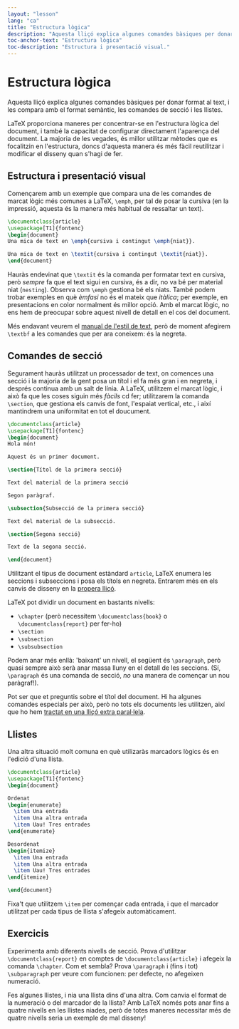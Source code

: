 ```yaml
---
layout: "lesson"
lang: "ca"
title: "Estructura lògica"
description: "Aquesta lliçó explica algunes comandes bàsiques per donar format al text, i les compara amb el format semàntic, les comandes de secció i les llistes."
toc-anchor-text: "Estructura lògica"
toc-description: "Estructura i presentació visual."
---
```


# Estructura lògica

<span
  class="summary">Aquesta lliçó explica algunes comandes bàsiques per donar format al text, i les compara amb el format semàntic, les comandes de secció i les llistes.</span>

LaTeX proporciona maneres per concentrar-se en l'estructura lògica del document, i també la capacitat de configurar directament l'aparença del document. La majoria de les vegades, és millor utilitzar mètodes que es focalitzin en l'estructura, doncs d'aquesta manera és més fàcil reutilitzar i modificar el disseny quan s'hagi de fer.

## Estructura i presentació visual

Començarem amb un exemple que compara una de les comandes de marcat lògic més comunes a LaTeX, `\emph`, per tal de posar la cursiva (en la impressió, aquesta és la manera més habitual de ressaltar un text).

```latex
\documentclass{article}
\usepackage[T1]{fontenc}
\begin{document}
Una mica de text en \emph{cursiva i contingut \emph{niat}}.

Una mica de text en \textit{cursiva i contingut \textit{niat}}.
\end{document}
```

Hauràs endevinat que `\textit` és la comanda per formatar text en cursiva, però _sempre_ fa que el text sigui en cursiva, és a dir, no va bé per material niat (`nesting`). Observa com `\emph` gestiona bé els niats. També podem trobar exemples en què _èmfasi_ no és el mateix que _itàlica_; per exemple, en presentacions en color normalment és millor opció. Amb el marcat lògic, no ens hem de preocupar sobre aquest nivell de detall en el cos del document.

Més endavant veurem el [manual de l'estil de text](lesson-11), però de moment afegirem `\textbf` a les comandes que per ara coneixem: és la negreta.

## Comandes de secció

Segurament hauràs utilitzat un processador de text, on comences una secció i la majoria de la gent posa un títol i el fa més gran i en negreta, i després continua amb un salt de línia. A LaTeX, utilitzem el marcat lògic, i això fa que les coses siguin més _fàcils_ cd fer; utilitzarem la comanda `\section`, que gestiona els canvis de font, l'espaiat vertical, etc., i així mantindrem una uniformitat en tot el doucument.

```latex
\documentclass{article}
\usepackage[T1]{fontenc}
\begin{document}
Hola món!

Aquest és un primer document.

\section{Títol de la primera secció}

Text del material de la primera secció

Segon paràgraf.

\subsection{Subsecció de la primera secció}

Text del material de la subsecció.

\section{Segona secció}

Text de la segona secció.

\end{document}
```

Utilitzant el tipus de document estàndard `article`, LaTeX enumera les seccions i subseccions
i posa els títols en negreta. Entrarem més en els canvis de disseny en la [propera lliçó](lesson-05).

LaTeX pot dividir un document en bastants nivells:

- `\chapter` (però necessitem `\documentclass{book}` o `\documentclass{report}` per fer-ho)
- `\section`
- `\subsection`
- `\subsubsection`

Podem anar més enllà: 'baixant' un nivell, el següent és `\paragraph`, però quasi sempre això serà anar massa lluny en el detall de les seccions. (Sí, `\paragraph` és una comanda de secció, _no_ una manera de començar un nou paràgraf!).

Pot ser que et preguntis sobre el títol del document. Hi ha algunes comandes especials per això, però no tots els documents les utilitzen, així que ho hem [tractat en una lliçó extra paral·lela](more-04).

## Llistes

Una altra situació molt comuna en què utilizaràs marcadors lògics és en l'edició d'una llista.

```latex
\documentclass{article}
\usepackage[T1]{fontenc}
\begin{document}

Ordenat
\begin{enumerate}
  \item Una entrada
  \item Una altra entrada
  \item Uau! Tres entrades
\end{enumerate}

Desordenat
\begin{itemize}
  \item Una entrada
  \item Una altra entrada
  \item Uau! Tres entrades
\end{itemize}

\end{document}
```

Fixa't que utilitzem `\item` per començar cada entrada, i que el marcador utilitzat per cada tipus de llista s'afegeix automàticament.

## Exercicis

Experimenta amb diferents nivells de secció. Prova d'utilitzar `\documentclass{report}`
en comptes de `\documentclass{article}` i afegeix la comanda `\chapter`. Com et sembla? Prova `\paragraph` i (fins i tot) `\subparagraph` per veure com funcionen: per defecte, no afegeixen numeració.

Fes algunes llistes, i nia una llista dins d'una altra. Com canvia el format de la numeració o del marcador de la llista? Amb LaTeX només pots anar fins a quatre nivells en les llistes niades, però de totes maneres necessitar més de quatre nivells seria un exemple de mal disseny!
